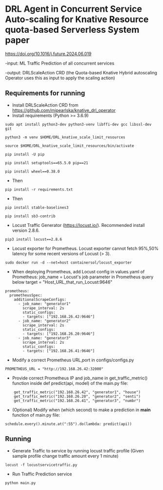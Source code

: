 # DRL Agent in Concurrent Service Auto-scaling for Knative Resource quota-based Serverless System paper
https://doi.org/10.1016/j.future.2024.06.019

-input: ML Traffic Prediction of all concurrent services

-output: DRLScaleAction CRD (the Quota-based Knative Hybrid autoscaling Operator uses this as input to apply the scaling action)

## Requirements for running
- Install DRLScaleAction CRD from https://github.com/mipearlska/knative_drl_operator
- Install requirements (Python >= 3.6.9)
```
sudo apt install python3-dev python3-venv libffi-dev gcc libssl-dev git
```
```
python3 -m venv $HOME/DRL_knative_scale_limit_resources
```
```
source $HOME/DRL_knative_scale_limit_resources/bin/activate
```
```
pip install -U pip
```
```
pip install setuptools==65.5.0 pip==21
```
```
pip install wheel==0.38.0
```
- Then
```
pip install -r requirements.txt
```
- Then
```
pip install stable-baselines3
```
```
pip install sb3-contrib
```
- Locust Traffic Generator (https://locust.io/). Recommended install version 2.8.6.
```
pip3 install locust==2.8.6
```
- Locust exporter for Prometheus. Locust exporter cannot fetch 95%,50% latency for some recent versions of Locust (> 3). 
```
sudo docker run -d --net=host containersol/locust_exporter
```
- When deploying Prometheus, add Locust config in values.yaml of Prometheus:
job_name = Locust's job parameter in Prometheus query below
target = "Host_URL_that_run_Locust:9646"
```
prometheus:
  prometheusSpec:
    additionalScrapeConfigs:
      - job_name: "generator1"
        scrape_interval: 2s
        static_configs:
        - targets: ["192.168.26.42:9646"]
      - job_name: "generator2"
        scrape_interval: 2s
        static_configs:
        - targets: ["192.168.26.20:9646"]
      - job_name: "generator3"
        scrape_interval: 2s
        static_configs:
        - targets: ["192.168.26.41:9646"]  
```
- Modify a correct Prometheus URL,port in configs/configs.py
```
PROMETHEUS_URL = "http://192.168.26.42:32000"
```
- Provide correct Prometheus IP and job_name in get_traffic_metric() function inside def predict(api, model) of the main.py file:
```
    get_traffic_metric("192.168.26.42", "generator1", "house")
    get_traffic_metric("192.168.26.20", "generator2", "senti")
    get_traffic_metric("192.168.26.41", "generator3", "numbr")
```
- (Optional) Modify when (which second) to make a prediction in __main__ function of main.py file:
```
schedule.every().minute.at(":55").do(lambda: predict(api))
```
## Running
- Generate Traffic to service by running locust traffic profile (Given sample profile change traffic amount every 1 minute)
```
locust -f locustservicetraffic.py
```
- Run Traffic Prediction service
```
python main.py
```
